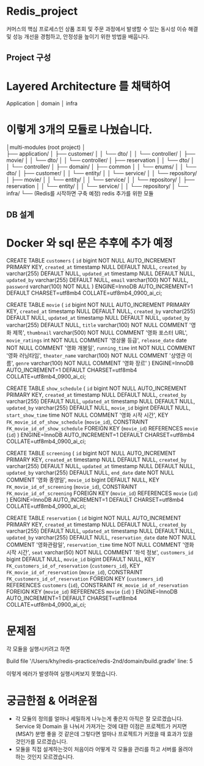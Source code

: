 # Redis_project  

커머스의 핵심 프로세스인 상품 조회 및 주문 과정에서 발생할 수 있는 동시성 이슈 해결 및 성능 개선을 경험하고, 안정성을 높이기 위한 방법을 배웁니다.

## Project 구성
# Layered Architecture 를 채택하여 
Application
    │
 domain
    │
  infra
# 이렇게 3개의 모듈로 나눴습니다.

│multi-modules (root project)
│   
├── application/
│   ├── customer/
│   │   └── dto/
│   │   └── controller/
│   ├── movie/
│   │   └── dto/
│   │   └── controller/
│   ├── reservation
│   │   └── dto/
│   │   └── controller/ 
│
├── domain/
│   ├── common
│   │   └── enums/
│   │   └── dto/
│   ├── customer/
│   │   └── entity/
│   │   └── service/
│   │   └── repository/
│   ├── movie/
│   │   └── entity/
│   │   └── service/
│   │   └── repository/
│   ├── reservation
│   │   └── entity/
│   │   └── service/
│   │   └── repository/
│
└── infra/
└── (Redis를 시작하면 구축 예정) redis 추가를 위한 모듈

###

## DB 설계
# Docker 와 sql 문은 추후에 추가 예정

CREATE TABLE `customers` (
`id` bigint NOT NULL AUTO_INCREMENT PRIMARY KEY,
`created_at` timestamp NULL DEFAULT NULL,
`created_by` varchar(255) DEFAULT NULL,
`updated_at` timestamp NULL DEFAULT NULL,
`updated_by` varchar(255) DEFAULT NULL,
`email` varchar(100) NOT NULL,
`password` varchar(100) NOT NULL
) ENGINE=InnoDB AUTO_INCREMENT=1 DEFAULT CHARSET=utf8mb4 COLLATE=utf8mb4_0900_ai_ci;

CREATE TABLE `movie` (
`id` bigint NOT NULL AUTO_INCREMENT PRIMARY KEY,
`created_at` timestamp NULL DEFAULT NULL,
`created_by` varchar(255) DEFAULT NULL,
`updated_at` timestamp NULL DEFAULT NULL,
`updated_by` varchar(255) DEFAULT NULL,
`title` varchar(100) NOT NULL COMMENT '영화 제목',
`thumbnail` varchar(500) NOT NULL COMMENT '영화 포스터 URL',
`movie_ratings` int NOT NULL COMMENT '영상물 등급',
`release_date` date NOT NULL COMMENT '영화 개봉일',
`running_time` int NOT NULL COMMENT '영화 러닝타임',
`theater_name` varchar(100) NOT NULL COMMENT '상영관 이름',
`genre` varchar(100) NOT NULL COMMENT '영화 장르'
) ENGINE=InnoDB AUTO_INCREMENT=1 DEFAULT CHARSET=utf8mb4 COLLATE=utf8mb4_0900_ai_ci;

CREATE TABLE `show_schedule` (
`id` bigint NOT NULL AUTO_INCREMENT PRIMARY KEY,
`created_at` timestamp NULL DEFAULT NULL,
`created_by` varchar(255) DEFAULT NULL,
`updated_at` timestamp NULL DEFAULT NULL,
`updated_by` varchar(255) DEFAULT NULL,
`movie_id` bigint DEFAULT NULL,
`start_show_time` time NOT NULL COMMENT '영화 시작 시간',
KEY `FK_movie_id_of_show_schedule` (`movie_id`),
CONSTRAINT `FK_movie_id_of_show_schedule` FOREIGN KEY (`movie_id`) REFERENCES `movie` (`id`)
) ENGINE=InnoDB AUTO_INCREMENT=1 DEFAULT CHARSET=utf8mb4 COLLATE=utf8mb4_0900_ai_ci;

CREATE TABLE `screening` (
`id` bigint NOT NULL AUTO_INCREMENT PRIMARY KEY,
`created_at` timestamp NULL DEFAULT NULL,
`created_by` varchar(255) DEFAULT NULL,
`updated_at` timestamp NULL DEFAULT NULL,
`updated_by` varchar(255) DEFAULT NULL,
`end_date` date NOT NULL COMMENT '영화 종영일',
`movie_id` bigint DEFAULT NULL,
KEY `FK_movie_id_of_screening` (`movie_id`),
CONSTRAINT `FK_movie_id_of_screening` FOREIGN KEY (`movie_id`) REFERENCES `movie` (`id`)
) ENGINE=InnoDB AUTO_INCREMENT=1 DEFAULT CHARSET=utf8mb4 COLLATE=utf8mb4_0900_ai_ci;

CREATE TABLE `reservation` (
`id` bigint NOT NULL AUTO_INCREMENT PRIMARY KEY,
`created_at` timestamp NULL DEFAULT NULL,
`created_by` varchar(255) DEFAULT NULL,
`updated_at` timestamp NULL DEFAULT NULL,
`updated_by` varchar(255) DEFAULT NULL,
`reservation_date` date NOT NULL COMMENT '영화관람일',
`reservation_time` time NOT NULL COMMENT '영화 시작 시간',
`seat` varchar(50) NOT NULL COMMENT '좌석 정보',
`customers_id` bigint DEFAULT NULL,
`movie_id` bigint DEFAULT NULL,
KEY `FK_customers_id_of_reservation` (`customers_id`),
KEY `FK_movie_id_of_reservation` (`movie_id`),
CONSTRAINT `FK_customers_id_of_reservation` FOREIGN KEY (`customers_id`) REFERENCES `customers` (`id`),
CONSTRAINT `FK_movie_id_of_reservation` FOREIGN KEY (`movie_id`) REFERENCES `movie` (`id`)
) ENGINE=InnoDB AUTO_INCREMENT=1 DEFAULT CHARSET=utf8mb4 COLLATE=utf8mb4_0900_ai_ci;
 
###

# 문제점
각 모듈을 실행시키려고 하면

Build file '/Users/khy/redis-practice/redis-2nd/domain/build.gradle' line: 5

이렇게 에러가 발생하여 실행시켜보지 못했습니다.

###

# 궁금한점 & 어려운점
- 각 모듈의 정의를 얼마나 세밀하게 나누는게 좋은지 아직은 잘 모르겠습니다. Service 와 Domain 을 나눠서 가져가는 것에 대한 이점은 프로젝트가 커지면(MSA?) 분명 좋을 것 같은데
  그렇다면 얼마나 프로젝트가 커졌을 때 효과가 있을 것인가를 모르겠습니다.
- 모듈을 직접 설계하는것이 처음이라 어떻게 각 모듈을 관리를 하고 서버를 올려야 하는 것인지 모르겠습니다.
